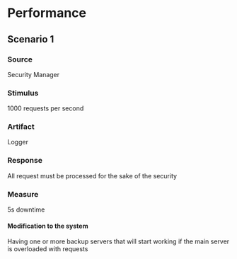 # Performance
## Scenario 1
### Source
Security Manager
### Stimulus
1000 requests per second
### Artifact
Logger
### Response
All request must be processed for the sake of the security
### Measure
5s downtime
#### Modification to the system
Having one or more backup servers that will start working if the main server is overloaded with requests
